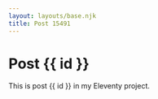 ```yaml
---
layout: layouts/base.njk
title: Post 15491
---
```


# Post {{ id }}

This is post {{ id }} in my Eleventy project.

